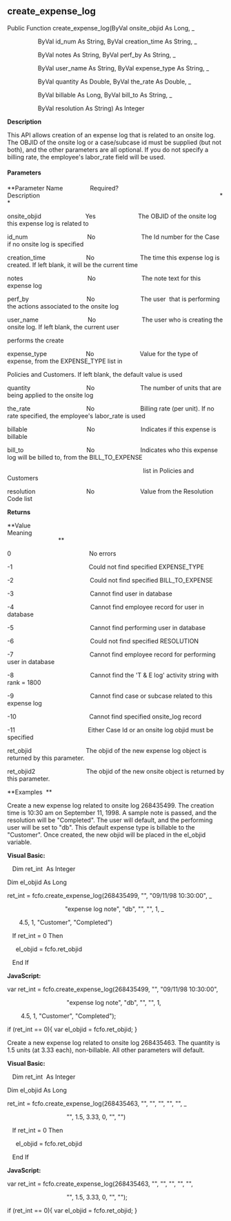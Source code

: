 create_expense_log
--------------------

Public Function create_expense_log(ByVal onsite_objid As Long, _

                  ByVal id_num As String, ByVal creation_time As String, _

                  ByVal notes As String, ByVal perf_by As String, _

                  ByVal user_name As String, ByVal expense_type As String, _

                  ByVal quantity As Double, ByVal the_rate As Double, _

                  ByVal billable As Long, ByVal bill_to As String, _

                  ByVal resolution As String) As Integer

**Description**

This API allows creation of an expense log that is related to an onsite log. The OBJID of the onsite log or a case/subcase id must be supplied (but not both), and the other parameters are all optional. If you do not specify a billing rate, the employee's labor_rate field will be used.

#### Parameters
**Parameter Name                Required?             Description                                                                                                          **

onsite_objid                          Yes                         The OBJID of the onsite log this expense log is related to

id_num                                   No                           The Id number for the Case if no onsite log is specified

creation_time                        No                           The time this expense log is created. If left blank, it will be the current time

notes                                      No                           The note text for this expense log

perf_by                                  No                           The user  that is performing the actions associated to the onsite log

user_name                             No                           The user who is creating the onsite log. If left blank, the current user

performs the create

expense_type                       No                           Value for the type of expense, from the EXPENSE_TYPE list in

Policies and Customers. If left blank, the default value is used

quantity                                 No                           The number of units that are being applied to the onsite log

the_rate                                 No                           Billing rate (per unit). If no rate specified, the employee's labor_rate is used

billable                                   No                           Indicates if this expense is billable

bill_to                                     No                           Indicates who this expense log will be billed to, from the BILL_TO_EXPENSE

                                                                                list in Policies and Customers

resolution                              No                           Value from the Resolution Code list

**Returns**

**Value                                     Meaning                                                                                                                                               **

0                                              No errors

-1                                             Could not find specified EXPENSE_TYPE

-2                                             Could not find specified BILL_TO_EXPENSE

-3                                             Cannot find user in database

-4                                             Cannot find employee record for user in database

-5                                             Cannot find performing user in database

-6                                             Could not find specified RESOLUTION

-7                                             Cannot find employee record for performing user in database

-8                                             Cannot find the 'T & E log' activity string with rank = 1800

-9                                             Cannot find case or subcase related to this expense log

-10                                           Cannot find specified onsite_log record

-11                                           Either Case Id or an onsite log objid must be specified

ret_objid                                The objid of the new expense log object is returned by this parameter.

ret_objid2                              The objid of the new onsite object is returned by this parameter.

**Examples  **

 Create a new expense log related to onsite log 268435499. The creation time is 10:30 am on September 11, 1998. A sample note is passed, and the resolution will be "Completed". The user will default, and the performing user will be set to "db". This default expense type is billable to the "Customer". Once created, the new objid will be placed in the el_objid variable.

**Visual Basic:**

   Dim ret_int  As Integer

Dim el_objid As Long

ret_int = fcfo.create_expense_log(268435499, "", "09/11/98 10:30:00", _

                                  "expense log note", "db", "", "", 1, _

       4.5, 1, "Customer", "Completed")

   If ret_int = 0 Then

     el_objid = fcfo.ret_objid

   End If

**JavaScript:**

var ret_int = fcfo.create_expense_log(268435499, "", "09/11/98 10:30:00",

                                   "expense log note", "db", "", "", 1,

        4.5, 1, "Customer", "Completed");

if (ret_int == 0){ var el_objid = fcfo.ret_objid; }

 Create a new expense log related to onsite log 268435463. The quantity is 1.5 units (at 3.33 each), non-billable. All other parameters will default.

**Visual Basic:**

   Dim ret_int  As Integer

Dim el_objid As Long

ret_int = fcfo.create_expense_log(268435463, "", "", "", "", "", _

                                   "", 1.5, 3.33, 0, "", "")

   If ret_int = 0 Then

     el_objid = fcfo.ret_objid

   End If

**JavaScript:**

var ret_int = fcfo.create_expense_log(268435463, "", "", "", "", "",

                                   "", 1.5, 3.33, 0, "", "");

if (ret_int == 0){ var el_objid = fcfo.ret_objid; }